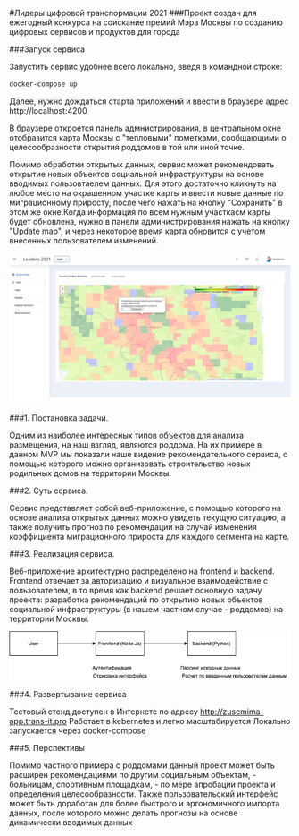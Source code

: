 #Лидеры цифровой транспормации 2021
###Проект создан для ежегодный конкурса на соискание премий Мэра Москвы по созданию цифровых сервисов и продуктов для города

###Запуск сервиса

Запустить сервис удобнее всего локально, введя в командной строке: 

```bash
docker-compose up
```
Далее, нужно дождаться старта приложений и ввести в браузере адрес http://localhost:4200

В браузере откроется панель адмнистрирования, в центральном окне отобразится карта Москвы с "тепловыми" пометками, сообщающими о целесообразности открытия роддомов в той или иной точке. 

Помимо обработки открытых данных, сервис может рекомендовать открытие новых объектов социальной инфраструктуры на основе вводимых пользовтаелем данных. Для этого достаточно кликнуть на любое место на окрашенном участке карты и ввести новые данные по миграционному приросту, после чего нажать на кнопку "Сохранить" в этом же окне.Когда информация по всем нужным участкасм карты будет обновлена, нужно в панели администрирования нажать на кнопку "Update map", и через некоторое время карта обновится с учетом внесенных пользователем изменений.

![alt text](img.png "Web UI")

###1. Постановка задачи. 

Одним из наиболее интересных типов объектов для анализа размещения, на наш взгляд, являются роддома. На их примере в данном MVP мы показали наше видение рекомендательного сервиса, с помощью которого можно организовать строительство новых родильных домов на территории Москвы.

###2. Суть сервиса.

Сервис представляет собой веб-приложение, с помощью которого на основе анализа открытых данных можно увидеть текущую ситуацию, а также получить прогноз по рекомендации на случай изменения коэффициента миграционного прироста для каждого сегмента на карте. 

###3.  Реализация сервиса. 

Веб-приложение архитектурно распределено на frontend и backend. Frontend отвечает за авторизацию и визуальное взаимодействие с пользователем, в то время как backend решает основную задачу проекта: разработка рекомендаций по открытию новых объектов социальной инфраструктуры (в нашем частном случае - роддомов) на территории Москвы.

![alt text](project-scheme.png "Project scheme")

###4. Развертывание сервиса

Тестовый стенд доступен в Интернете по адресу http://zusemima-app.trans-it.pro 
Работает в kebernetes и легко масштабируется
Локально запускается через docker-compose

###5. Перспективы 

Помимо частного примера с роддомами данный проект может быть расширен рекомендациями по другим социальным объектам, - больницам, спортивным площадкам, - по мере апробации проекта и определения целесообразности. Также пользовательский интерфейс может быть доработан для более быстрого и эргономичного импорта данных, после которого можно делать прогнозы на основе динамически вводимых данных

